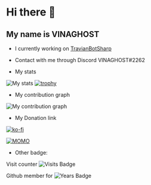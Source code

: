 
# Hi there 👋

## My name is VINAGHOST

- I currently working on [TravianBotSharp](https://github.com/vinaghost/TravianBotSharp)

- Contact with me through Discord VINAGHOST#2262


- My stats

![My stats ](https://github-readme-stats.vercel.app/api?username=VINAGHOST)
[![trophy](https://github-profile-trophy.vercel.app/?username=VINAGHOST)](https://github.com/ryo-ma/github-profile-trophy)


- My contribution graph

![My contribution graph](https://github-readme-activity-graph.vercel.app//graph?username=VINAGHOST&theme=react-dark)

- My Donation link

[![ko-fi](https://ko-fi.com/img/githubbutton_sm.svg)](https://ko-fi.com/T6T3648VG)

[![MOMO](https://upload.wikimedia.org/wikipedia/vi/f/fe/MoMo_Logo.png)](https://me.momo.vn/QDI6uEIJiAUvfNTDF2u9)

- Other badge:

Visit counter ![Visits Badge](https://badges.pufler.dev/visits/vinaghost/vinaghost)

Github member for ![Years Badge](https://badges.pufler.dev/years/vinaghost)
